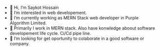 - 👋 Hi, I’m Saykot Hossain 
- 👀 I’m interested in web developement.
- 🌱 I’m currently working as MERN Stack web developer in Purple Algorithm Limited.
- 💞️ Primarily I work in MERN stack. Also have konwledge aboout software developement life cycle. Ci/Cd pipe line. 
- 💞️ I’m looking for get oportunity to colaborate in a good software or company.
